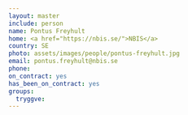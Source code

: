 ```yaml
---
layout: master
include: person
name: Pontus Freyhult
home: <a href="https://nbis.se/">NBIS</a>
country: SE
photo: assets/images/people/pontus-freyhult.jpg
email: pontus.freyhult@nbis.se
phone:
on_contract: yes
has_been_on_contract: yes
groups:
  tryggve:
---
```

